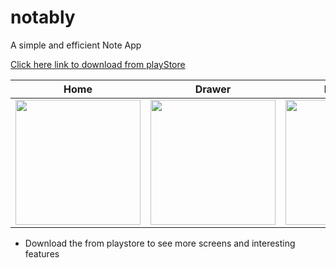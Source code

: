 # notably

A simple and efficient Note App

[Click here link to download from playStore](https://play.google.com/store/apps/details?id=net.cubiclab.notably)

| Home | Drawer | New Note | Search note | Sort |
| ------------- | ------------- | ------------- | ------------- | ------------- |
| <image width="200" src="https://raw.githubusercontent.com/samuelezedi/flutter_note_app/master/assets/images/n-1.png"> | <image width="200" src="https://raw.githubusercontent.com/samuelezedi/flutter_note_app/master/assets/images/n-2.png"> | <image width="200" src="https://raw.githubusercontent.com/samuelezedi/flutter_note_app/master/assets/images/n-3.png"> | <image width="200" src="https://raw.githubusercontent.com/samuelezedi/flutter_note_app/master/assets/images/n-4.png"> | <image width="200" src="https://raw.githubusercontent.com/samuelezedi/flutter_note_app/master/assets/images/n-5.png"> |

* Download the from playstore to see more screens and interesting features

